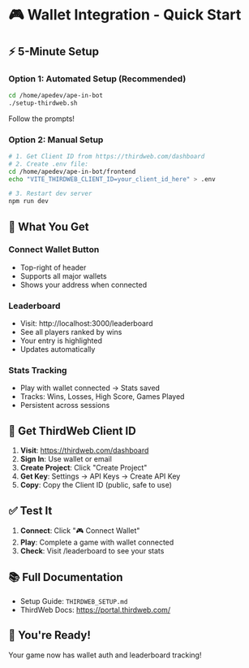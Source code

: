 # 🎮 Wallet Integration - Quick Start

## ⚡ 5-Minute Setup

### Option 1: Automated Setup (Recommended)
```bash
cd /home/apedev/ape-in-bot
./setup-thirdweb.sh
```
Follow the prompts!

### Option 2: Manual Setup
```bash
# 1. Get Client ID from https://thirdweb.com/dashboard
# 2. Create .env file:
cd /home/apedev/ape-in-bot/frontend
echo "VITE_THIRDWEB_CLIENT_ID=your_client_id_here" > .env

# 3. Restart dev server
npm run dev
```

## 🎯 What You Get

### Connect Wallet Button
- Top-right of header
- Supports all major wallets
- Shows your address when connected

### Leaderboard
- Visit: http://localhost:3000/leaderboard
- See all players ranked by wins
- Your entry is highlighted
- Updates automatically

### Stats Tracking
- Play with wallet connected → Stats saved
- Tracks: Wins, Losses, High Score, Games Played
- Persistent across sessions

## 🔗 Get ThirdWeb Client ID

1. **Visit**: https://thirdweb.com/dashboard
2. **Sign In**: Use wallet or email
3. **Create Project**: Click "Create Project"
4. **Get Key**: Settings → API Keys → Create API Key
5. **Copy**: Copy the Client ID (public, safe to use)

## ✅ Test It

1. **Connect**: Click "🎮 Connect Wallet"
2. **Play**: Complete a game with wallet connected
3. **Check**: Visit /leaderboard to see your stats

## 📚 Full Documentation

- Setup Guide: `THIRDWEB_SETUP.md`
- ThirdWeb Docs: https://portal.thirdweb.com/

## 🎉 You're Ready!

Your game now has wallet auth and leaderboard tracking!
